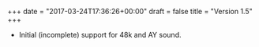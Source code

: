 +++
date = "2017-03-24T17:36:26+00:00"
draft = false
title = "Version 1.5"
+++
* Initial (incomplete) support for 48k and AY sound.


